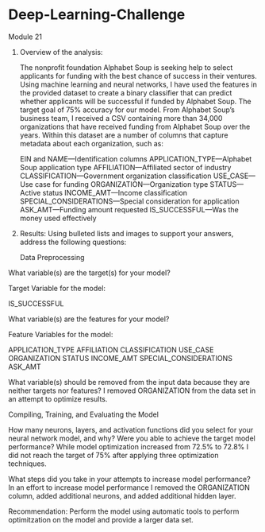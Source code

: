 # Deep-Learning-Challenge
Module 21


1. Overview of the analysis: 

    The nonprofit foundation Alphabet Soup is seeking help to select applicants for funding with the best chance of success in their ventures. Using machine learning and neural networks, I have used the features in the provided dataset to create a binary classifier that can predict whether applicants will be successful if funded by Alphabet Soup. The target goal of 75% accuracy for our model. From Alphabet Soup’s business team, I received a CSV containing more than 34,000 organizations that have received funding from Alphabet Soup over the years. Within this dataset are a number of columns that capture metadata about each organization, such as:

    EIN and NAME—Identification columns
    APPLICATION_TYPE—Alphabet Soup application type
    AFFILIATION—Affiliated sector of industry
    CLASSIFICATION—Government organization classification
    USE_CASE—Use case for funding
    ORGANIZATION—Organization type
    STATUS—Active status
    INCOME_AMT—Income classification
    SPECIAL_CONSIDERATIONS—Special consideration for application
    ASK_AMT—Funding amount requested
    IS_SUCCESSFUL—Was the money used effectively

2. Results: Using bulleted lists and images to support your answers, address the following questions:

    Data Preprocessing

What variable(s) are the target(s) for your model?

Target Variable for the model:

IS_SUCCESSFUL

What variable(s) are the features for your model?

Feature Variables for the model:

APPLICATION_TYPE
AFFILIATION
CLASSIFICATION
USE_CASE
ORGANIZATION
STATUS
INCOME_AMT
SPECIAL_CONSIDERATIONS
ASK_AMT

What variable(s) should be removed from the input data because they are neither targets nor features? I removed ORGANIZATION from the data set in an attempt to optimize results. 

Compiling, Training, and Evaluating the Model

How many neurons, layers, and activation functions did you select for your neural network model, and why?
Were you able to achieve the target model performance? While model optimization increased from 72.5% to 72.8% I did not reach the target of 75% after applying three optimization techniques. 

What steps did you take in your attempts to increase model performance? In an effort to increase model performance I removed the ORGANIZATION column, added additional neurons, and added additional hidden layer. 


Recommendation: Perform the model using automatic tools to perform optimitzation on the model and provide a larger data set. 
